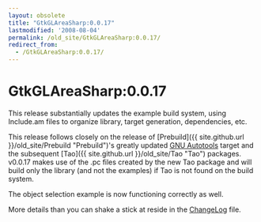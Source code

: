 ```yaml
---
layout: obsolete
title: "GtkGLAreaSharp:0.0.17"
lastmodified: '2008-08-04'
permalink: /old_site/GtkGLAreaSharp:0.0.17/
redirect_from:
  - /GtkGLAreaSharp:0.0.17/
---
```


GtkGLAreaSharp:0.0.17
=====================

This release substantially updates the example build system, using Include.am files to organize library, target generation, dependencies, etc.

This release follows closely on the release of [Prebuild]({{ site.github.url }}/old_site/Prebuild "Prebuild")'s greatly updated [GNU Autotools](/index.php?title=GNU_Autotools&action=edit&redlink=1 "GNU Autotools (page does not exist)") target and the subsequent [Tao]({{ site.github.url }}/old_site/Tao "Tao") packages. v0.0.17 makes use of the .pc files created by the new Tao package and will build only the library (and not the examples) if Tao is not found on the build system.

The object selection example is now functioning correctly as well.

More details than you can shake a stick at reside in the [ChangeLog](http://anonsvn.mono-project.com/source/trunk/gtkglarea-sharp/ChangeLog) file.

